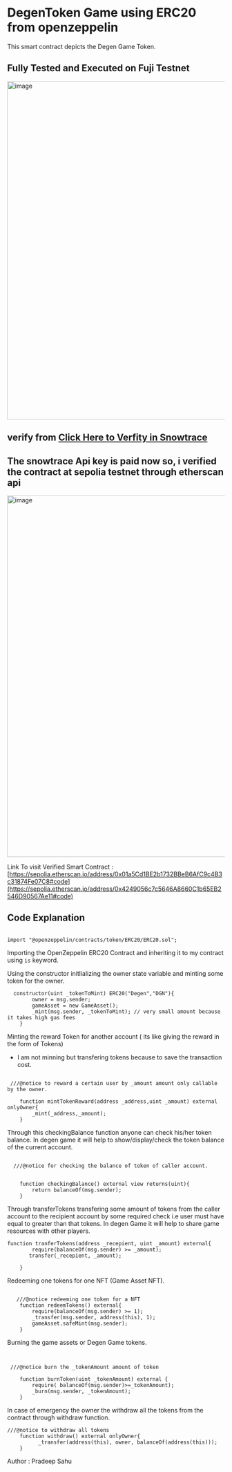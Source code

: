 # DegenToken Game using ERC20 from openzeppelin

This smart contract depicts the Degen Game Token.

## Fully Tested and Executed on Fuji Testnet


<img width="783" alt="image" src="https://github.com/PradeepSahhu/DegenGameToken-ERC20/assets/94203408/0c01524a-a5ec-4f0d-87a8-9a9c14fed9e6">

## verify from [Click Here to Verfity in Snowtrace](https://testnet.snowtrace.io/token/0x8182810F920E7D0ad3600d132066f5249EaCd46A?chainId=43113)

## The snowtrace Api key is paid now so, i verified the contract at sepolia testnet through etherscan api

<img width="837" alt="image" src="https://github.com/PradeepSahhu/DegenGameToken-ERC20/assets/94203408/969ff41f-47d8-4e96-a6c7-1951595a4b92">

Link To visit Verified Smart Contract : [https://sepolia.etherscan.io/address/0x01a5Cd1BE2b1732BBeB6AfC9c4B3c31874Fe07C8#code](https://sepolia.etherscan.io/address/0x4249056c7c5646A8660C1b65EB2546D90567Ae11#code)

## Code Explanation

```Solidity

import "@openzeppelin/contracts/token/ERC20/ERC20.sol";
```

Importing the OpenZeppelin ERC20 Contract and inheriting it to my contract using `is` keyword.

Using the constructor initlializing the owner state variable and minting some token for the owner.

```Solidity
  constructor(uint _tokenToMint) ERC20("Degen","DGN"){
        owner = msg.sender;
        gameAsset = new GameAsset();
        _mint(msg.sender, _tokenToMint); // very small amount because it takes high gas fees 
    } 
```

Minting the reward Token for another account ( its like giving the reward in the form of Tokens)

- I am not minning but transfering tokens because to save the transaction cost.

```Solidity

 ///@notice to reward a certain user by _amount amount only callable by the owner.

    function mintTokenReward(address _address,uint _amount) external onlyOwner{
        _mint(_address,_amount);
    }
```

Through this checkingBalance function anyone can check his/her token balance.
In degen game it will help to show/display/check the token balance of the current account.

```Solidity

  ///@notice for checking the balance of token of caller account.


    function checkingBalance() external view returns(uint){
        return balanceOf(msg.sender);
    }

```

Through transferTokens transfering some amount of tokens from the caller account to the recipient account by some required check i.e user must have equal to greater than that tokens.
In degen Game it will help to share game resources with other players.

```Solidity
function tranferTokens(address _recepient, uint _amount) external{
        require(balanceOf(msg.sender) >= _amount);
       transfer(_recepient, _amount);

    }
```

Redeeming one tokens for one NFT (Game Asset NFT).

```Solidity

   ///@notice redeeming one token for a NFT 
    function redeemTokens() external{
        require(balanceOf(msg.sender) >= 1);
        _transfer(msg.sender, address(this), 1);
        gameAsset.safeMint(msg.sender);
    }

```

Burning the game assets or Degen Game tokens.

```Solidity


 ///@notice burn the _tokenAmount amount of token

    function burnToken(uint _tokenAmount) external {
        require( balanceOf(msg.sender)>=_tokenAmount);
        _burn(msg.sender, _tokenAmount);
    }

```

In case of emergency the owner the withdraw all the tokens from the contract through withdraw function.

```Solidity
///@notice to withdraw all tokens
    function withdraw() external onlyOwner{
          _transfer(address(this), owner, balanceOf(address(this)));
    }
```

Author : Pradeep Sahu
